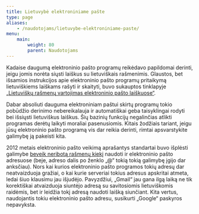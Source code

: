 ```yaml
---
title: Lietuvybė elektroniniame pašte
type: page
aliases:
    - /naudotojams/lietuvybe-elektroniniame-paste/
menu:
    main:
        weight: 80
        parent: Naudotojams
---
```


Kadaise daugumą elektroninio pašto programų reikėdavo papildomai derinti, jeigu jomis norėta siųsti laiškus su lietuviškais rašmenimis.
Glaustos, bet išsamios instrukcijos apie elektroninio pašto programų pritaikymą lietuviškiems laiškams rašyti ir skaityti, buvo sukauptos tinklapyje [„Lietuviškų rašmenų vartojimas elektroninio pašto laiškuose“][ElPaLiet].

Dabar absoliuti dauguma elektroniniam paštui skirtų programų tokio pobūdžio derinimo nebereikalauja ir automatiškai geba taisyklingai rodyti bei išsiųsti lietuviškus laiškus.
Šių bazinių funkcijų negalinčias atlikti programas derėtų laikyti moraliai pasenusiomis.
Kitais žodžiais tariant, jeigu jūsų elektroninio pašto programą vis dar reikia derinti, rimtai apsvarstykite galimybę ją pakeisti kita.

2012 metais elektroninio pašto veikimą aprašantys standartai buvo išplėsti galimybe [beveik neribotą rašmenų kiekį][International email] naudoti ir elektroninio pašto adresuose (beje, adreso dalis po ženklo „@“ tokią tokią galimybę įgijo dar anksčiau).
Nors kai kurios elektroninio pašto programos tokių adresų dar neatvaizduoja gražiai, o kai kurie serveriai tokius adresus apskritai atmeta, ledai šiuo klausimu jau išjudėjo.
Pavyzdžiui, „Gmail“ jau gana ilgą laiką ne tik korektiškai atvaizduoja siuntėjo adresą su savitosiomis lietuviškomis raidėmis, bet ir leidžia tokį adresą naudoti laišką siunčiant.
Kita vertus, naudojantis tokiu elektroninio pašto adresu, susikurti „Google“ paskyros nepavyksta.

[ElPaLiet]: https://web.archive.org/web/20161103074444/http://www.liks.lt:80/modules/tinycontent/index.php?id=23 "Lietuviški rašmenys elektroninio pašto laiškuose – Lietuvos kompiuterininkų sąjunga – liks.lt (archyvinė tinklalapio kopija)"
[International email]: https://en.wikipedia.org/wiki/International_email "International email – Wikipedia – en.wikipedia.org"
